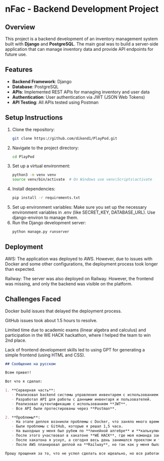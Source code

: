 # nFac - Backend Development Project

## Overview

This project is a backend development of an inventory management system built with **Django** and **PostgreSQL**. The main goal was to build a server-side application that can manage inventory data and provide API endpoints for future use.

## Features

- **Backend Framework**: Django
- **Database**: PostgreSQL
- **APIs**: Implemented REST APIs for managing inventory and user data
- **Authentication**: User authentication via JWT (JSON Web Tokens)
- **API Testing**: All APIs tested using Postman

## Setup Instructions

1. Clone the repository:
   ```bash
   git clone https://github.com/dikend1/PlayPod.git
2. Navigate to the project directory:
    ```bash
   cd PlayPod
3. Set up a virtual environment:
   ```bash
   python3 -m venv venv
   source venv/bin/activate  # On Windows use venv\Scripts\activate
4. Install dependencies:
   ```bash
   pip install -r requirements.txt
5. Set up environment variables:
   Make sure you set up the necessary environment variables in .env (like SECRET_KEY, DATABASE_URL).
   Use django-environ to manage them.
6. Run the Django development server:
    ```bash
   python manage.py runserver
## Deployment
AWS: The application was deployed to AWS. However, due to issues with Docker and some other configurations, the deployment process took longer than expected.

Railway: The server was also deployed on Railway. However, the frontend was missing, and only the backend was visible on the platform.

## Challenges Faced
Docker build issues that delayed the deployment process.

GitHub issues took about 1.5 hours to resolve.

Limited time due to academic exams (linear algebra and calculus) and participation in the WE HACK hackathon, where I helped the team to win 2nd place.

Lack of frontend development skills led to using GPT for generating a simple frontend (using HTML and CSS).


```markdown
## Сообщение на русском

Всем привет!

Вот что я сделал:

1. **Серверная часть**:
   - Реализовал backend системы управления инвентарем с использованием **Django** и **PostgreSQL**.
   - Разработал API для работы с данными инвентаря и пользователей.
   - Реализовал аутентификацию с использованием **JWT**.
   - Все API были протестированы через **Postman**.

2. **Проблемы**:
   - На этапе деплоя возникли проблемы с Docker, что заняло много времени.
   - Были проблемы с GitHub, которые я решал 1,5 часа.
   - На выходных у меня был рубеж по **линейной алгебре** и **калькулюсу 2**, я весь вечер готовился.
   - После этого участвовал в хакатоне **WE HACK**, где моя команда заняла **2-е место**. Я работал над серверной частью.
   - После хакатона я уснул, а сегодня весь день занимался проектом и тестировал серверную часть через Postman.
   - После AWS планировал деплой на **Railway**, но так как у меня была только серверная часть, фронтенд не был виден, но деплой работает просто не видно. Фронтенд был сделан с использованием **GPT** (я знаю немного HTML и CSS), но из-за нехватки времени использовал **Lovable** для создания простого интерфейса.

Прошу прощения за то, что не успел сделать все идеально, но все работает локально, и я снял видео, чтобы продемонстрировать процесс. Пожалуйста, посмотрите видео, я очень хочу попасть в инкубатор. Спасибо!
